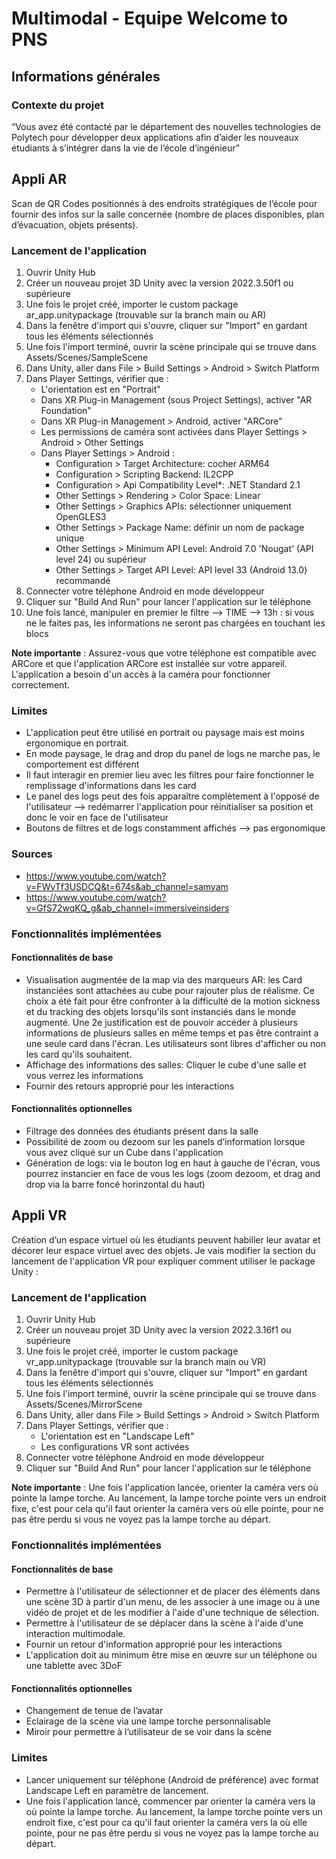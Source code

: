 # Multimodal - Equipe Welcome to PNS
## Informations générales
### Contexte du projet
“Vous avez été contacté par le département des nouvelles technologies de Polytech pour développer deux applications afin d’aider les nouveaux étudiants à s’intégrer dans la vie de l’école d’ingénieur”

## Appli AR
Scan de QR Codes positionnés à des endroits stratégiques de l’école pour fournir des infos sur la salle concernée (nombre de places disponibles, plan d’évacuation, objets présents).
### Lancement de l'application
1. Ouvrir Unity Hub
2. Créer un nouveau projet 3D Unity avec la version 2022.3.50f1 ou supérieure
3. Une fois le projet créé, importer le custom package ar_app.unitypackage (trouvable sur la branch main ou AR)
4. Dans la fenêtre d'import qui s'ouvre, cliquer sur "Import" en gardant tous les éléments sélectionnés
5. Une fois l'import terminé, ouvrir la scène principale qui se trouve dans Assets/Scenes/SampleScene
6. Dans Unity, aller dans File > Build Settings > Android > Switch Platform
7. Dans Player Settings, vérifier que :
   - L'orientation est en "Portrait"
   - Dans XR Plug-in Management (sous Project Settings), activer "AR Foundation"
   - Dans XR Plug-in Management > Android, activer "ARCore"
   - Les permissions de caméra sont activées dans Player Settings > Android > Other Settings
   - Dans Player Settings > Android :
     - Configuration > Target Architecture: cocher ARM64
     - Configuration > Scripting Backend: IL2CPP
     - Configuration > Api Compatibility Level*: .NET Standard 2.1
     - Other Settings > Rendering > Color Space: Linear
     - Other Settings > Graphics APIs: sélectionner uniquement OpenGLES3
     - Other Settings > Package Name: définir un nom de package unique
     - Other Settings > Minimum API Level: Android 7.0 'Nougat' (API level 24) ou supérieur
     - Other Settings > Target API Level: API level 33 (Android 13.0) recommandé
8. Connecter votre téléphone Android en mode développeur
9. Cliquer sur "Build And Run" pour lancer l'application sur le téléphone
10. Une fois lancé, manipuler en premier le filtre --> TIME --> 13h : si vous ne le faites pas, les informations ne seront pas chargées en touchant les blocs



**Note importante** : Assurez-vous que votre téléphone est compatible avec ARCore et que l'application ARCore est installée sur votre appareil. L'application a besoin d'un accès à la caméra pour fonctionner correctement.

### Limites
- L'application peut être utilisé en portrait ou paysage mais est moins ergonomique en portrait.
- En mode paysage, le drag and drop du panel de logs ne marche pas, le comportement est différent
- Il faut interagir en premier lieu avec les filtres pour faire fonctionner le remplissage d'informations dans les card
- Le panel des logs peut des fois apparaître complètement à l'opposé de l'utilisateur --> redémarrer l'application pour réinitialiser sa position et donc le voir en face de l'utilisateur
- Boutons de filtres et de logs constamment affichés --> pas ergonomique

### Sources
- https://www.youtube.com/watch?v=FWyTf3USDCQ&t=674s&ab_channel=samyam
- https://www.youtube.com/watch?v=GfS72wqKQ_g&ab_channel=immersiveinsiders


### Fonctionnalités implémentées
#### Fonctionnalités de base
- Visualisation augmentée de la map via des marqueurs AR: les Card instanciées sont attachées au cube pour rajouter plus de réalisme. Ce choix a été fait pour être confronter à la difficulté de la motion sickness et du tracking des objets lorsqu'ils sont instanciés dans le monde augmenté. Une 2e justification est de pouvoir accéder à plusieurs informations de plusieurs salles en même temps et pas être contraint a une seule card dans l'écran. Les utilisateurs sont libres d'afficher ou non les card qu'ils souhaitent.
- Affichage des informations des salles: Cliquer le cube d'une salle et vous verrez les informations
- Fournir des retours approprié pour les interactions
  
#### Fonctionnalités optionnelles
- Filtrage des données des étudiants présent dans la salle
- Possibilité de zoom ou dezoom sur les panels d’information lorsque vous avez cliqué sur un Cube dans l'application
- Génération de logs: via le bouton log en haut à gauche de l'écran, vous pourrez instancier en face de vous les logs (zoom dezoom, et drag and drop via la barre foncé horinzontal du haut)

## Appli VR
Création d’un espace virtuel où les étudiants peuvent habiller leur avatar et décorer leur espace virtuel avec des objets.
Je vais modifier la section du lancement de l'application VR pour expliquer comment utiliser le package Unity :

### Lancement de l'application

1. Ouvrir Unity Hub
2. Créer un nouveau projet 3D Unity avec la version 2022.3.16f1 ou supérieure
3. Une fois le projet créé, importer le custom package vr_app.unitypackage (trouvable sur la branch main ou VR)
4. Dans la fenêtre d'import qui s'ouvre, cliquer sur "Import" en gardant tous les éléments sélectionnés
5. Une fois l'import terminé, ouvrir la scène principale qui se trouve dans Assets/Scenes/MirrorScene
6. Dans Unity, aller dans File > Build Settings > Android > Switch Platform
7. Dans Player Settings, vérifier que :
   - L'orientation est en "Landscape Left"
   - Les configurations VR sont activées
8. Connecter votre téléphone Android en mode développeur
9. Cliquer sur "Build And Run" pour lancer l'application sur le téléphone

**Note importante** : Une fois l'application lancée, orienter la caméra vers où pointe la lampe torche. Au lancement, la lampe torche pointe vers un endroit fixe, c'est pour cela qu'il faut orienter la caméra vers où elle pointe, pour ne pas être perdu si vous ne voyez pas la lampe torche au départ.

### Fonctionnalités implémentées
#### Fonctionnalités de base
- Permettre à l'utilisateur de sélectionner et de placer des éléments dans une scène 3D à partir d'un menu, de les associer à une image ou à une vidéo de projet et de les modifier à l'aide d'une technique de sélection.
- Permettre à l'utilisateur de se déplacer dans la scène à l'aide d'une interaction multimodale.
- Fournir un retour d'information approprié pour les interactions
- L'application doit au minimum être mise en œuvre sur un téléphone ou une tablette avec 3DoF

#### Fonctionnalités optionnelles
- Changement de tenue de l’avatar
- Eclairage de la scène via une lampe torche personnalisable
- Miroir pour permettre à l’utilisateur de se voir dans la scène

### Limites
- Lancer uniquement sur téléphone (Android de préférence) avec format Landscape Left en paramètre de lancement.
- Une fois l'application lancé, commencer par orienter la caméra vers la où pointe la lampe torche. Au lancement, la lampe torche pointe vers un endroit fixe, c'est pour ca qu'il faut orienter la caméra vers la où elle pointe, pour ne pas être perdu si vous ne voyez pas la lampe torche au départ.
